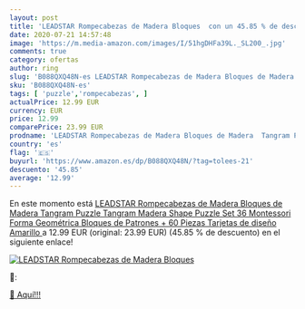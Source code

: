 ```yaml
---
layout: post
title: 'LEADSTAR Rompecabezas de Madera Bloques  con un 45.85 % de descuento'
date: 2020-07-21 14:57:48
image: 'https://m.media-amazon.com/images/I/51hgDHFa39L._SL200_.jpg'
comments: true
category: ofertas
author: ring
slug: 'B088QXQ48N-es LEADSTAR Rompecabezas de Madera Bloques de Madera Tangram...'
sku: 'B088QXQ48N-es'
tags: [ 'puzzle','rompecabezas', ]
actualPrice: 12.99 EUR
currency: EUR
price: 12.99
comparePrice: 23.99 EUR
prodname: 'LEADSTAR Rompecabezas de Madera Bloques de Madera  Tangram Puzzle Tangram Madera Shape Puzzle Set 36 Montessori Forma Geométrica Bloques de Patrones + 60 Piezas Tarjetas de diseño  Amarillo '
country: 'es'
flag: '🇪🇸'
buyurl: 'https://www.amazon.es/dp/B088QXQ48N/?tag=tolees-21'
descuento: '45.85'
average: '12.99'
---
```


En este momento está [LEADSTAR Rompecabezas de Madera Bloques de Madera  Tangram Puzzle Tangram Madera Shape Puzzle Set 36 Montessori Forma Geométrica Bloques de Patrones + 60 Piezas Tarjetas de diseño  Amarillo ](https://www.amazon.es/dp/B088QXQ48N/?tag=tolees-21) a 12.99 EUR (original: 23.99 EUR) (45.85 %  de descuento) en el siguiente enlace!

[![LEADSTAR Rompecabezas de Madera Bloques ](https://m.media-amazon.com/images/I/51hgDHFa39L._SL200_.jpg)](https://www.amazon.es/dp/B088QXQ48N/?tag=tolees-21)

🔎:


[🛒 Aquí!!!](https://www.amazon.es/dp/B088QXQ48N/?tag=tolees-21)
